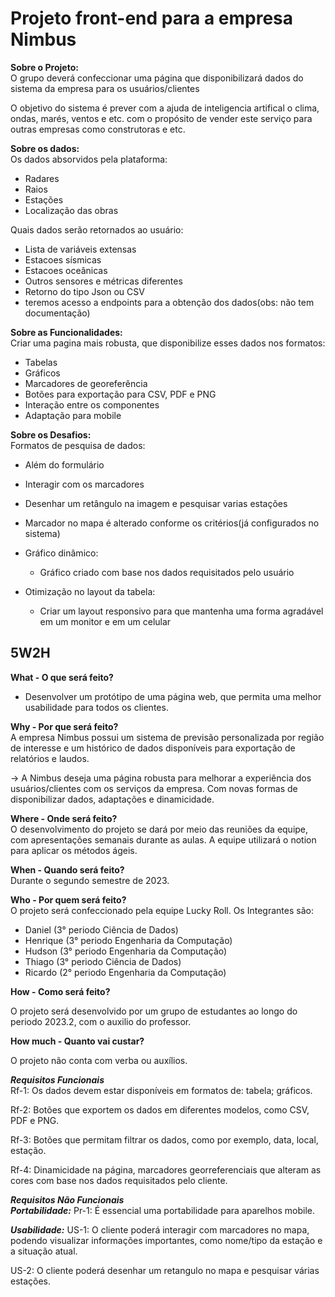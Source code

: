 <h1>Projeto front-end para a empresa Nimbus</h1>

**Sobre o Projeto:** <br>
O grupo deverá confeccionar uma página que disponibilizará dados do sistema da empresa para os usuários/clientes

O objetivo do sistema é prever com a ajuda de inteligencia artifical o clima, ondas, marés, ventos e etc. 
com o propósito de vender este serviço para outras empresas como construtoras e etc.

**Sobre os dados:** <br>
Os dados absorvidos pela plataforma:
  * Radares
  * Raios
  * Estações
  * Localização das obras
    
Quais dados serão retornados ao usuário:
  * Lista de variáveis extensas
  * Estacoes sísmicas
  * Estacoes oceânicas
  * Outros sensores e métricas diferentes
  * Retorno do tipo Json ou CSV
  * teremos acesso a endpoints para a obtenção dos dados(obs: não tem documentação)

**Sobre as Funcionalidades:** <br>
 Criar uma pagina mais robusta, que disponibilize esses dados nos formatos:
  * Tabelas
  * Gráficos
  * Marcadores de georeferência
  * Botões para exportação para CSV, PDF e PNG
  * Interação entre os componentes
  * Adaptação para mobile

**Sobre os Desafios:** <br>
 Formatos de pesquisa de dados:
  * Além do formulário
  * Interagir com os marcadores
  * Desenhar um retângulo na imagem e pesquisar varias estações
  * Marcador no mapa é alterado conforme os critérios(já configurados no sistema)

 * Gráfico dinâmico:
   * Gráfico criado com base nos dados requisitados pelo usuário

 * Otimização no layout da tabela:
   * Criar um layout responsivo para que mantenha uma forma agradável em um monitor e em um celular

<h2>5W2H</h2>

**What - O que será feito?** <br>
- Desenvolver um protótipo de uma página web, que permita uma melhor usabilidade para todos os clientes. 

**Why - Por que será feito?** <br>
A empresa Nimbus possui um sistema de previsão personalizada por região de interesse e um histórico de dados disponíveis para exportação de relatórios e laudos.

-> A Nimbus deseja uma página robusta para melhorar a experiência dos usuários/clientes com os serviços da empresa. Com novas formas de disponibilizar dados, 
adaptações e dinamicidade.

**Where - Onde será feito?** <br>
O desenvolvimento do projeto se dará por meio das reuniões da equipe, com apresentações semanais durante as aulas.
A equipe utilizará o notion para aplicar os métodos ágeis.


**When - Quando será feito?** <br>
Durante o segundo semestre de 2023.

**Who - Por quem será feito?** <br>
 O projeto será confeccionado pela equipe Lucky Roll. Os Integrantes são:<br>
  * Daniel (3° periodo Ciência de Dados)<br>
  * Henrique (3° periodo Engenharia da Computação)<br>
  * Hudson (3° periodo Engenharia da Computação)<br>
  * Thiago (3° periodo Ciência de Dados)<br>
  * Ricardo (2° periodo Engenharia da Computação)<br>

**How - Como será feito?** <br>

O projeto será desenvolvido por um grupo de estudantes ao longo do periodo 2023.2, com o auxilio do professor.

**How much - Quanto vai custar?** <br>

O projeto não conta com verba ou auxílios.

***Requisitos Funcionais*** <br>
Rf-1: Os dados devem estar disponíveis em formatos de: 
tabela; gráficos.

Rf-2: Botões que exportem os dados em diferentes modelos, como CSV, PDF e PNG.

Rf-3: Botões que permitam filtrar os dados, como por exemplo, data, local, estação.

Rf-4: Dinamicidade na página, marcadores georreferenciais que alteram as cores com base nos dados requisitados pelo cliente.


***Requisitos Não Funcionais*** <br>
***Portabilidade:***
Pr-1: É essencial uma portabilidade para aparelhos mobile.

***Usabilidade:***
US-1: O cliente poderá interagir com marcadores no mapa, podendo visualizar informações importantes, como nome/tipo da estação e a situação atual.

US-2: O cliente poderá desenhar um retangulo no mapa e pesquisar várias estações.

